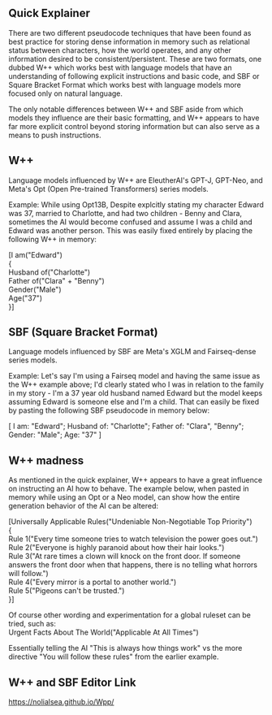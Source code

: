 ## Quick Explainer
There are two different pseudocode techniques that have been found as best practice for storing dense information in memory such as relational status between characters, how the world operates, and any other information desired to be consistent/persistent. These are two formats, one dubbed W++ which works best with language models that have an understanding of following explicit instructions and basic code, and SBF or Square Bracket Format which works best with language models more focused only on natural language.

The only notable differences between W++ and SBF aside from which models they influence are their basic formatting, and W++ appears to have far more explicit control beyond storing information but can also serve as a means to push instructions.

## W++
Language models influenced by W++ are EleutherAI's GPT-J, GPT-Neo, and Meta's Opt (Open Pre-trained Transformers) series models.

Example: 
While using Opt13B, Despite explcitly stating my character Edward was 37, married to Charlotte, and had two children - Benny and Clara, sometimes the AI would become confused and assume I was a child and Edward was another person. This was easily fixed entirely by placing the following W++ in memory:

[I am("Edward")<br>
{<br>
Husband of("Charlotte")<br>
Father of("Clara" + "Benny")<br>
Gender("Male")<br>
Age("37")<br>
}]

## SBF (Square Bracket Format)
Language models influenced by SBF are Meta's XGLM and Fairseq-dense series models.

Example:
Let's say I'm using a Fairseq model and having the same issue as the W++ example above; I'd clearly stated who I was in relation to the family in my story - I'm a 37 year old husband named Edward but the model keeps assuming Edward is someone else and I'm a child. That can easily be fixed by pasting the following SBF pseudocode in memory below:

[ I am: "Edward"; Husband of: "Charlotte"; Father of: "Clara", "Benny"; Gender: "Male"; Age: "37" ]

## W++ madness
As mentioned in the quick explainer, W++ appears to have a great influence on instructing an AI how to behave. The example below, when pasted in memory while using an Opt or a Neo model, can show how the entire generation behavior of the AI can be altered:

[Universally Applicable Rules("Undeniable Non-Negotiable Top Priority")<br>
{<br>
Rule 1("Every time someone tries to watch television the power goes out.")<br>
Rule 2("Everyone is highly paranoid about how their hair looks.")<br>
Rule 3("At rare times a clown will knock on the front door. If someone answers the front door when that happens, there is no telling what horrors will follow.")<br>
Rule 4("Every mirror is a portal to another world.")<br>
Rule 5("Pigeons can't be trusted.")<br>
}]<br>

Of course other wording and experimentation for a global ruleset can be tried, such as:<br>
Urgent Facts About The World("Applicable At All Times")<br>

Essentially telling the AI "This is always how things work" vs the more directive "You will follow these rules" from the earlier example.

## W++ and SBF Editor Link
https://nolialsea.github.io/Wpp/
